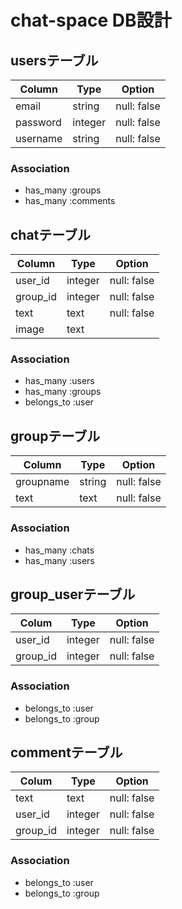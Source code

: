 # chat-space DB設計
## usersテーブル
|Column |Type |Option|
|-------|-----|------|
|email|string|null: false|
|password|integer|null: false|
|username|string|null: false|
### Association
- has_many :groups
- has_many :comments

## chatテーブル
|Column |Type|Option|
|-------|----|------|
|user_id|integer|null: false|
|group_id|integer|null: false|
|text|text|null: false|
|image|text||
### Association
- has_many :users
- has_many :groups
- belongs_to :user

## groupテーブル
|Column |Type|Option|
|-------|----|------|
|groupname|string|null: false|
|text|text|null: false|
### Association
- has_many :chats
- has_many :users

## group_userテーブル
|Colum |Type|Option|
|------|----|------|
|user_id|integer|null: false|
|group_id|integer|null: false|
### Association
- belongs_to :user
- belongs_to :group

## commentテーブル
|Colum |Type|Option|
|------|----|------|
|text|text|null: false|
|user_id|integer|null: false|
|group_id|integer|null: false|
### Association
- belongs_to :user
- belongs_to :group

